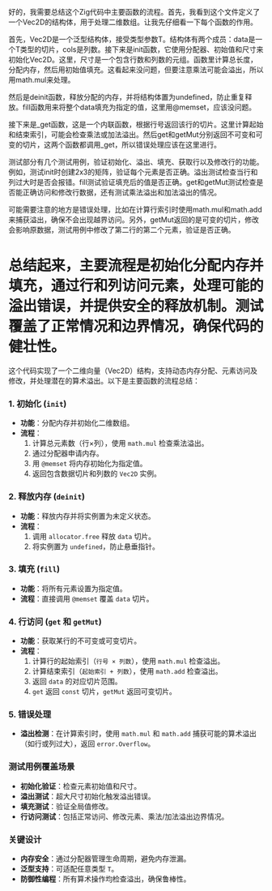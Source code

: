 好的，我需要总结这个Zig代码中主要函数的流程。首先，我看到这个文件定义了一个Vec2D的结构体，用于处理二维数组。让我先仔细看一下每个函数的作用。

首先，Vec2D是一个泛型结构体，接受类型参数T。结构体有两个成员：data是一个T类型的切片，cols是列数。接下来是init函数，它使用分配器、初始值和尺寸来初始化Vec2D。这里，尺寸是一个包含行数和列数的元组。函数里计算总长度，分配内存，然后用初始值填充。这看起来没问题，但要注意乘法可能会溢出，所以用math.mul来处理。

然后是deinit函数，释放分配的内存，并将结构体置为undefined，防止重复释放。fill函数用来将整个data填充为指定的值，这里用@memset，应该没问题。

接下来是_get函数，这是一个内联函数，根据行号返回该行的切片。这里计算起始和结束索引，可能会检查乘法或加法溢出。然后get和getMut分别返回不可变和可变的切片，这两个函数都调用_get，所以错误处理应该在这里进行。

测试部分有几个测试用例，验证初始化、溢出、填充、获取行以及修改行的功能。例如，测试init时创建2x3的矩阵，验证每个元素是否正确。溢出测试检查当行和列过大时是否会报错。fill测试验证填充后的值是否正确。get和getMut测试检查是否能正确访问和修改行数据，还有测试乘法溢出和加法溢出的情况。

可能需要注意的地方是错误处理，比如在计算行索引时使用math.mul和math.add来捕获溢出，确保不会出现越界访问。另外，getMut返回的是可变的切片，修改会影响原数据，测试用例中修改了第二行的第二个元素，验证是否正确。

总结起来，主要流程是初始化分配内存并填充，通过行和列访问元素，处理可能的溢出错误，并提供安全的释放机制。测试覆盖了正常情况和边界情况，确保代码的健壮性。
================================================
这个代码实现了一个二维向量（Vec2D）结构，支持动态内存分配、元素访问及修改，并处理潜在的算术溢出。以下是主要函数的流程总结：

### 1. **初始化 (`init`)**
- **功能**：分配内存并初始化二维数组。
- **流程**：
  1. 计算总元素数（行×列），使用 `math.mul` 检查乘法溢出。
  2. 通过分配器申请内存。
  3. 用 `@memset` 将内存初始化为指定值。
  4. 返回包含数据切片和列数的 `Vec2D` 实例。

### 2. **释放内存 (`deinit`)**
- **功能**：释放内存并将实例置为未定义状态。
- **流程**：
  1. 调用 `allocator.free` 释放 `data` 切片。
  2. 将实例置为 `undefined`，防止悬垂指针。

### 3. **填充 (`fill`)**
- **功能**：将所有元素设置为指定值。
- **流程**：直接调用 `@memset` 覆盖 `data` 切片。

### 4. **行访问 (`get` 和 `getMut`)**
- **功能**：获取某行的不可变或可变切片。
- **流程**：
  1. 计算行的起始索引（`行号 × 列数`），使用 `math.mul` 检查溢出。
  2. 计算结束索引（`起始索引 + 列数`），使用 `math.add` 检查溢出。
  3. 返回 `data` 的对应切片范围。
  4. `get` 返回 `const` 切片，`getMut` 返回可变切片。

### 5. **错误处理**
- **溢出检测**：在计算索引时，使用 `math.mul` 和 `math.add` 捕获可能的算术溢出（如行或列过大），返回 `error.Overflow`。

### 测试用例覆盖场景
- **初始化验证**：检查元素初始值和尺寸。
- **溢出测试**：超大尺寸初始化触发溢出错误。
- **填充测试**：验证全局值修改。
- **行访问测试**：包括正常访问、修改元素、乘法/加法溢出边界情况。

### 关键设计
- **内存安全**：通过分配器管理生命周期，避免内存泄漏。
- **泛型支持**：可适配任意类型 `T`。
- **防御性编程**：所有算术操作均检查溢出，确保鲁棒性。